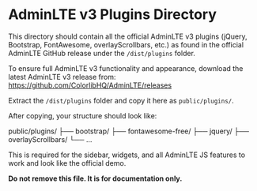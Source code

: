 # AdminLTE v3 Plugins Directory

This directory should contain all the official AdminLTE v3 plugins (jQuery, Bootstrap, FontAwesome, overlayScrollbars, etc.) as found in the official AdminLTE GitHub release under the `/dist/plugins` folder.

To ensure full AdminLTE v3 functionality and appearance, download the latest AdminLTE v3 release from:
https://github.com/ColorlibHQ/AdminLTE/releases

Extract the `/dist/plugins` folder and copy it here as `public/plugins/`.

After copying, your structure should look like:

public/plugins/
  ├── bootstrap/
  ├── fontawesome-free/
  ├── jquery/
  ├── overlayScrollbars/
  └── ...

This is required for the sidebar, widgets, and all AdminLTE JS features to work and look like the official demo.

**Do not remove this file. It is for documentation only.**
